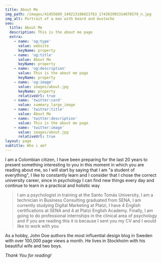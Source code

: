 ```yaml
---
title: About Me
img_path: /images/41455689_149213106023763_174381903314878579_n.jpg
img_alt: Portrait of a man with beard and mustache
seo:
  title: About Me
  description: This is the about me page
  extra:
    - name: 'og:type'
      value: website
      keyName: property
    - name: 'og:title'
      value: About Me
      keyName: property
    - name: 'og:description'
      value: This is the about me page
      keyName: property
    - name: 'og:image'
      value: images/about.jpg
      keyName: property
      relativeUrl: true
    - name: 'twitter:card'
      value: summary_large_image
    - name: 'twitter:title'
      value: About Me
    - name: 'twitter:description'
      value: This is the about me page
    - name: 'twitter:image'
      value: images/about.jpg
      relativeUrl: true
layout: page
subtitle: Who i am?
---
```

I am a Colombian citizen, I have been preparing for the last 20 years to present something interesting to you in this moment in which you are reading about me, so I will start by saying that I am "a student of everything", I like to constantly learn and I consider that I chose the correct university career, since in psychology I can find new things every day and continue to learn in a practical and holistic way

> I am a psychologist in training at the Santo Tomás University, I am a technician in Business Consulting graduated from SENA, I am currently studying Digital Marketing at Platzi, I have 4 English certifications at SENA and 4 at Platzi English Academy. Finally, I am going to do professional internships in the clinical area of psychology and if you are reading this it is because I sent you my CV and I would like to work with you 

As a hobby, John Doe authors the most influential design blog in Sweden with over 100,000 page views a month. He lives in Stockholm with his beautiful wife and two boys.

*Thank You for reading!*
